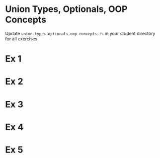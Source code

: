 # Union Types, Optionals, OOP Concepts
Update `union-types-optionals-oop-concepts.ts` in your student directory for all exercises.

# Ex 1


# Ex 2


# Ex 3


# Ex 4


# Ex 5
